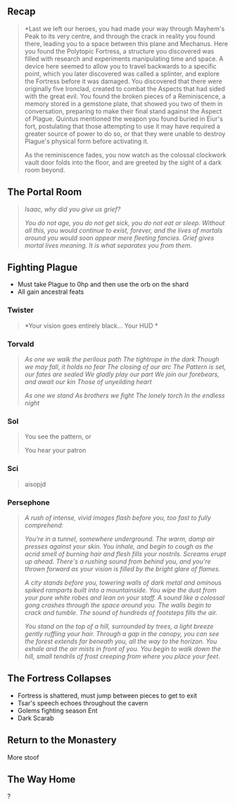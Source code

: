 ## Recap

> *Last we left our heroes, you had made your way through Mayhem's Peak to its very centre, and through the crack in reality you found there, leading you to a space between this plane and Mechanus. Here you found the Polytopic Fortress, a structure you discovered was filled with research and experiments manipulating time and space. A device here seemed to allow you to travel backwards to a specific point, which you later discovered was called a splinter, and explore the Fortress before it was damaged. You discovered that there were originally five Ironclad, created to combat the Aspects that had sided with the great evil. You found the broken pieces of a Reminiscence, a memory stored in a gemstone plate, that showed you two of them in conversation, preparing to make their final stand against the Aspect of Plague. Quintus mentioned the weapon you found buried in Eiur's fort, postulating that those attempting to use it may have required a greater source of power to do so, or that they were unable to destroy Plague's physical form before activating it.
>
> As the reminiscence fades, you now watch as the colossal clockwork vault door folds into the floor, and are greeted by the sight  of a dark room beyond.

## The Portal Room

> *Isaac, why did you give us grief?*
>
> *You do not age, you do not get sick, you do not eat or sleep. Without all this, you would continue to exist, forever, and the lives of mortals around you would soon appear mere fleeting fancies. Grief gives mortal lives meaning. It is what separates you from them.*

## Fighting Plague

- Must take Plague to 0hp and then use the orb on the shard
- All gain ancestral feats

### Twister

>*Your vision goes entirely black... Your HUD *

### Torvald

> *As one we walk the perilous path*
> *The tightrope in the dark*
> *Though we may fall, it holds no fear*
> *The closing of our arc*
> *The Pattern is set, our fates are sealed*
> *We gladly play our part*
> *We join our forebears, and await our kin*
> *Those of unyeilding heart*
>
> *As one we stand*
> *As brothers we fight*
> *The lonely torch*
> *In the endless night*

### Sol

> You see the pattern, or
>
> You hear your patron

### Sci

> aisopjd

### Persephone

> *A rush of intense, vivid images flash before you, too fast to fully comprehend:*
>
> *You're in a tunnel, somewhere underground. The warm, damp air presses against your skin. You inhale, and begin to cough as the acrid smell of burning hair and flesh fills your nostrils. Screams erupt up ahead. There's a rushing sound from behind you, and you're thrown forward as your vision is filled by the bright glare of flames.*
>
> *A city stands before you, towering walls of dark metal and ominous spiked ramparts built into a mountainside. You wipe the dust from your pure white robes and lean on your staff. A sound like a colossal gong crashes through the space around you. The walls begin to crack and tumble. The sound of hundreds of footsteps fills the air.*
>
> *You stand on the top of a hill, surrounded by trees, a light breeze gently ruffling your hair. Through a gap in the canopy, you can see the forest extends far beneath you, all the way to the horizon. You exhale and the air mists in front of you. You begin to walk down the hill, small tendrils of frost creeping from where you place your feet.*

## The Fortress Collapses

- Fortress is shattered, must jump between pieces to get to exit
- Tsar's speech echoes throughout the cavern
- Golems fighting season Ent
- Dark Scarab

## Return to the Monastery

More stoof

## The Way Home

?















